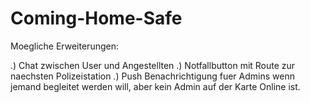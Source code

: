 # Coming-Home-Safe
Moegliche Erweiterungen: 

.) Chat zwischen User und Angestellten 
.) Notfallbutton mit Route zur naechsten Polizeistation
.) Push Benachrichtigung fuer Admins wenn jemand begleitet werden will, aber kein Admin auf der Karte Online ist.
